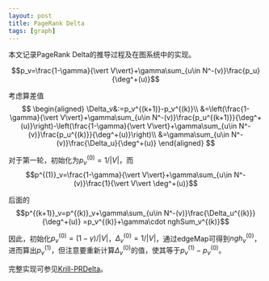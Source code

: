 ```yaml
---
layout: post
title: PageRank Delta
tags: [graph]
---
```


本文记录PageRank Delta的推导过程及在图系统中的实现。

<!--more-->

$$p_v=\frac{1-\gamma}{\vert V\vert}+\gamma\sum_{u\in N^-(v)}\frac{p_u}{\deg^+(u)}$$

考虑算差值
$$
\begin{aligned}
\Delta_v&:=p_v^{(k+1)}-p_v^{(k)}\\
&=\left(\frac{1-\gamma}{\vert V\vert}+\gamma\sum_{u\in N^-(v)}\frac{p_u^{(k+1)}}{\deg^+(u)}\right)-\left(\frac{1-\gamma}{\vert V\vert}+\gamma\sum_{u\in N^-(v)}\frac{p_u^{(k)}}{\deg^+(u)}\right)\\
&=\gamma\sum_{u\in N^-(v)}\frac{\Delta_u}{\deg^+(u)}
\end{aligned}
$$

对于第一轮，初始化为$p_v^{(0)}=1/\vert V\vert$，而
$$p^{(1)}_v=\frac{1-\gamma}{\vert V\vert}+\gamma\sum_{u\in N^-(v)}\frac{1}{\vert V\vert \deg^+(u)}$$

后面的
$$p^{(k+1)}_v=p^{(k)}_v+\gamma\sum_{u\in N^-(v)}\frac{\Delta_u^{(k)}}{\deg^+(u)}
=p_v^{(k)}+\gamma\cdot nghSum_v^{(k)}$$

因此，初始化$p_v^{(0)}=(1-\gamma)/\vert V\vert$，$\Delta_v^{(0)}=1/\vert V\vert$，通过edgeMap可得到$ngh_v^{(0)}$，进而算出$p_v^{(1)}$，但注意要重新计算$\Delta_v^{(0)}$的值，使其等于$p_v^{(1)}-p_v^{(0)}$。

完整实现可参见[Krill-PRDelta](https://github.com/chhzh123/Krill/blob/master/apps/PageRankDelta.h)。